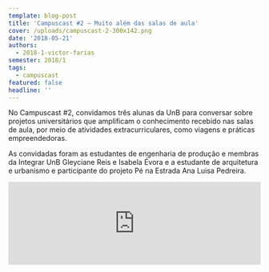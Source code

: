 ```yaml
---
template: blog-post
title: 'Campuscast #2 – Muito além das salas de aula'
cover: /uploads/campuscast-2-300x142.png
date: '2018-05-21'
authors:
  - 2018-1-victor-farias
semester: 2018/1
tags:
  - campuscast
featured: false
headline: ''
---
```

No Campuscast #2, convidamos três alunas da UnB para conversar sobre projetos universitários que amplificam o conhecimento recebido nas salas de aula, por meio de atividades extracurriculares, como viagens e práticas empreendedoras.

As convidadas foram as estudantes de engenharia de produção e membras da Integrar UnB Gleyciane Reis e Isabela Évora e a estudante de arquitetura e urbanismo e participante do projeto Pé na Estrada Ana Luisa Pedreira.

<iframe width="100%" height="166" scrolling="no" frameborder="no" src="https://w.soundcloud.com/player/?url=https%3A//api.soundcloud.com/tracks/446832126&amp;color=ff5500"></iframe>
